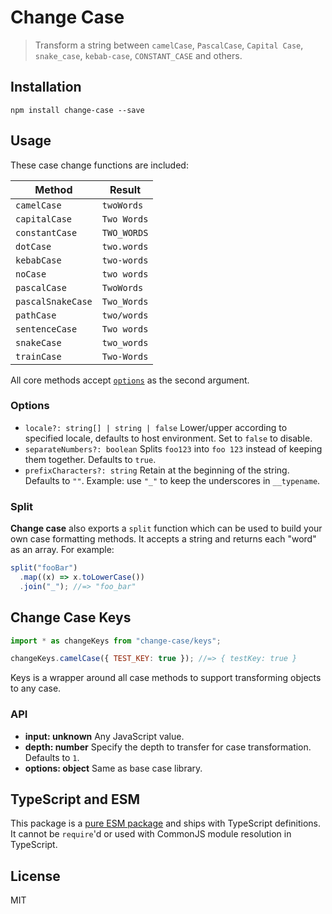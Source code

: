 # Change Case

> Transform a string between `camelCase`, `PascalCase`, `Capital Case`, `snake_case`, `kebab-case`, `CONSTANT_CASE` and others.

## Installation

```
npm install change-case --save
```

## Usage

These case change functions are included:

| Method            | Result      |
| ----------------- | ----------- |
| `camelCase`       | `twoWords`  |
| `capitalCase`     | `Two Words` |
| `constantCase`    | `TWO_WORDS` |
| `dotCase`         | `two.words` |
| `kebabCase`       | `two-words` |
| `noCase`          | `two words` |
| `pascalCase`      | `TwoWords`  |
| `pascalSnakeCase` | `Two_Words` |
| `pathCase`        | `two/words` |
| `sentenceCase`    | `Two words` |
| `snakeCase`       | `two_words` |
| `trainCase`       | `Two-Words` |

All core methods accept [`options`](#options) as the second argument.

### Options

- `locale?: string[] | string | false` Lower/upper according to specified locale, defaults to host environment. Set to `false` to disable.
- `separateNumbers?: boolean` Splits `foo123` into `foo 123` instead of keeping them together. Defaults to `true`.
- `prefixCharacters?: string` Retain at the beginning of the string. Defaults to `""`. Example: use `"_"` to keep the underscores in `__typename`.

### Split

**Change case** also exports a `split` function which can be used to build your own case formatting methods. It accepts a string and returns each "word" as an array. For example:

```js
split("fooBar")
  .map((x) => x.toLowerCase())
  .join("_"); //=> "foo_bar"
```

## Change Case Keys

```js
import * as changeKeys from "change-case/keys";

changeKeys.camelCase({ TEST_KEY: true }); //=> { testKey: true }
```

Keys is a wrapper around all case methods to support transforming objects to any case.

### API

- **input: unknown** Any JavaScript value.
- **depth: number** Specify the depth to transfer for case transformation. Defaults to `1`.
- **options: object** Same as base case library.

## TypeScript and ESM

This package is a [pure ESM package](https://gist.github.com/sindresorhus/a39789f98801d908bbc7ff3ecc99d99c) and ships with TypeScript definitions. It cannot be `require`'d or used with CommonJS module resolution in TypeScript.

## License

MIT
